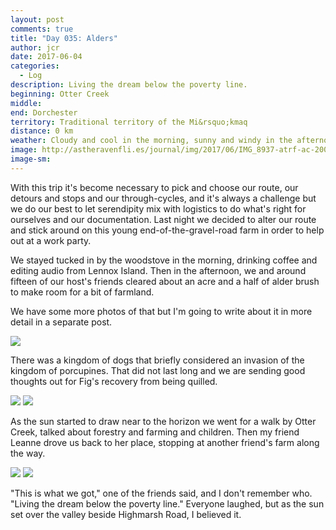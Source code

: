 ```yaml
---
layout: post
comments: true
title: "Day 035: Alders"
author: jcr
date: 2017-06-04
categories:
  - Log
description: Living the dream below the poverty line.
beginning: Otter Creek
middle:
end: Dorchester
territory: Traditional territory of the Mi&rsquo;kmaq 
distance: 0 km
weather: Cloudy and cool in the morning, sunny and windy in the afternoon, 14 ºC
image: http://astheravenfli.es/journal/img/2017/06/IMG_8937-atrf-ac-2000-web.jpg
image-sm:
---
```


With this trip it's become necessary to pick and choose our route, our detours and stops and our through-cycles, and it's always a challenge but we do our best to let serendipity mix with logistics to do what's right for ourselves and our documentation. Last night we decided to alter our route and stick around on this young end-of-the-gravel-road farm in order to help out at a work party.

We stayed tucked in by the woodstove in the morning, drinking coffee and editing audio from Lennox Island. Then in the afternoon, we and around fifteen of our host's friends cleared about an acre and a half of alder brush to make room for a bit of farmland. 

We have some more photos of that but I'm going to write about it in more detail in a separate post.

<img src="http://astheravenfli.es/journal/img/2017/06/IMG_8895-atrf-ac-2000-web.jpg">

There was a kingdom of dogs that briefly considered an invasion of the kingdom of porcupines. That did not last long and we are sending good thoughts out for Fig's recovery from being quilled.

<img src="http://astheravenfli.es/journal/img/2017/06/IMG_3182-atrf-jcr-2000-web.jpg">

<img src="http://astheravenfli.es/journal/img/2017/06/IMG_8886-atrf-ac-2000-web.jpg">

As the sun started to draw near to the horizon we went for a walk by Otter Creek, talked about forestry and farming and children. Then my friend Leanne drove us back to her place, stopping at another friend's farm along the way.

<img src="http://astheravenfli.es/journal/img/2017/06/IMG_8917-atrf-ac-2000-web.jpg">

<img src="http://astheravenfli.es/journal/img/2017/06/IMG_8921-atrf-ac-2000-web.jpg">

"This is what we got," one of the friends said, and I don't remember who. "Living the dream below the poverty line." Everyone laughed, but as the sun set over the valley beside Highmarsh Road, I believed it.